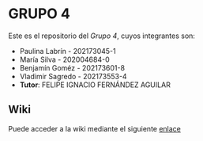 # GRUPO 4

Este es el repositorio del *Grupo 4*, cuyos integrantes son:

* Paulina Labrín - 202173045-1
* María Silva - 202004684-0
* Benjamín Goméz - 202173601-8
* Vladimir Sagredo - 202173553-4
* **Tutor**: FELIPE IGNACIO FERNÁNDEZ AGUILAR

## Wiki

Puede acceder a la wiki mediante el siguiente [enlace](https://github.com/P4uL1n9/GRUPO04-2024-PROYINF/wiki)

